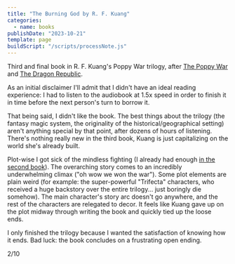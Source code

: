 ```yaml
---
title: "The Burning God by R. F. Kuang"
categories:
  - name: books
publishDate: "2023-10-21"
template: page
buildScript: "/scripts/processNote.js"
---
```


Third and final book in R. F. Kuang's Poppy War trilogy, after [The Poppy War](/notes/the-poppy-war-by-r-f-kuang/) and [The Dragon Republic](/notes/the-dragon-republic-by-r-f-kuang/).

As an initial disclaimer I'll admit that I didn't have an ideal reading experience: I had to listen to the audiobook at 1.5x speed in order to finish it in time before the next person's turn to borrow it.

That being said, I didn't like the book. The best things about the trilogy (the fantasy magic system, the originality of the historical/geographical setting) aren't anything special by that point, after dozens of hours of listening. There's nothing really new in the third book, Kuang is just capitalizing on the world she's already built.

Plot-wise I got sick of the mindless fighting (I already had enough [in the second book](/notes/the-dragon-republic-by-r-f-kuang/)). The overarching story comes to an incredibly underwhelming climax ("oh wow we won the war"). Some plot elements are plain weird (for example: the super-powerful "Trifecta" characters, who received a huge backstory over the entire trilogy... just boringly die somehow). The main character's story arc doesn't go anywhere, and the rest of the characters are relegated to decor. It feels like Kuang gave up on the plot midway through writing the book and quickly tied up the loose ends.

I only finished the trilogy because I wanted the satisfaction of knowing how it ends. Bad luck: the book concludes on a frustrating open ending.

2/10
